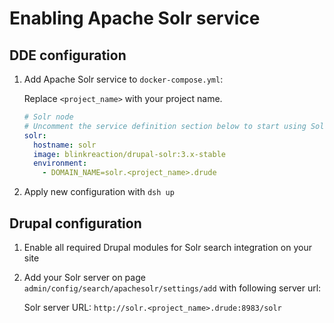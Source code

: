 # Enabling Apache Solr service

## DDE configuration

1. Add Apache Solr service to `docker-compose.yml`:

    Replace `<project_name>` with your project name.

    ```yml
    # Solr node
    # Uncomment the service definition section below to start using Solr.
    solr:
      hostname: solr
      image: blinkreaction/drupal-solr:3.x-stable
      environment:
        - DOMAIN_NAME=solr.<project_name>.drude
    ```

2. Apply new configuration with `dsh up`

## Drupal configuration

1. Enable all required Drupal modules for Solr search integration on your site  

2. Add your Solr server on page `admin/config/search/apachesolr/settings/add` with following server url: 

    Solr server URL: `http://solr.<project_name>.drude:8983/solr`
